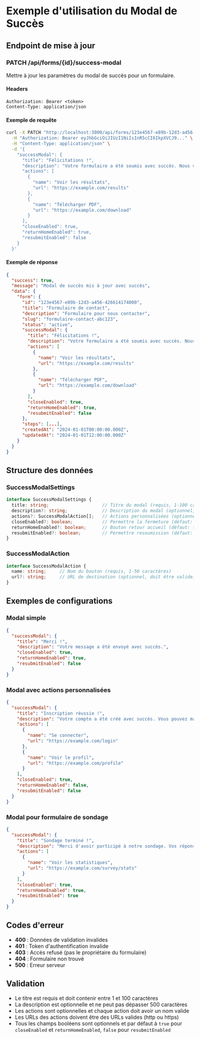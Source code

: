 # Exemple d'utilisation du Modal de Succès

## Endpoint de mise à jour

### PATCH /api/forms/{id}/success-modal

Mettre à jour les paramètres du modal de succès pour un formulaire.

#### Headers
```
Authorization: Bearer <token>
Content-Type: application/json
```

#### Exemple de requête

```bash
curl -X PATCH "http://localhost:3000/api/forms/123e4567-e89b-12d3-a456-426614174000/success-modal" \
  -H "Authorization: Bearer eyJhbGciOiJIUzI1NiIsInR5cCI6IkpXVCJ9..." \
  -H "Content-Type: application/json" \
  -d '{
    "successModal": {
      "title": "Félicitations !",
      "description": "Votre formulaire a été soumis avec succès. Nous vous recontacterons dans les plus brefs délais.",
      "actions": [
        {
          "name": "Voir les résultats",
          "url": "https://example.com/results"
        },
        {
          "name": "Télécharger PDF",
          "url": "https://example.com/download"
        }
      ],
      "closeEnabled": true,
      "returnHomeEnabled": true,
      "resubmitEnabled": false
    }
  }'
```

#### Exemple de réponse

```json
{
  "success": true,
  "message": "Modal de succès mis à jour avec succès",
  "data": {
    "form": {
      "id": "123e4567-e89b-12d3-a456-426614174000",
      "title": "Formulaire de contact",
      "description": "Formulaire pour nous contacter",
      "slug": "formulaire-contact-abc123",
      "status": "active",
      "successModal": {
        "title": "Félicitations !",
        "description": "Votre formulaire a été soumis avec succès. Nous vous recontacterons dans les plus brefs délais.",
        "actions": [
          {
            "name": "Voir les résultats",
            "url": "https://example.com/results"
          },
          {
            "name": "Télécharger PDF",
            "url": "https://example.com/download"
          }
        ],
        "closeEnabled": true,
        "returnHomeEnabled": true,
        "resubmitEnabled": false
      },
      "steps": [...],
      "createdAt": "2024-01-01T00:00:00.000Z",
      "updatedAt": "2024-01-01T12:00:00.000Z"
    }
  }
}
```

## Structure des données

### SuccessModalSettings

```typescript
interface SuccessModalSettings {
  title: string;                    // Titre du modal (requis, 1-100 caractères)
  description?: string;             // Description du modal (optionnel, max 500 caractères)
  actions?: SuccessModalAction[];   // Actions personnalisées (optionnel)
  closeEnabled?: boolean;           // Permettre la fermeture (défaut: true)
  returnHomeEnabled?: boolean;      // Bouton retour accueil (défaut: true)
  resubmitEnabled?: boolean;        // Permettre resoumission (défaut: false)
}
```

### SuccessModalAction

```typescript
interface SuccessModalAction {
  name: string;     // Nom du bouton (requis, 1-50 caractères)
  url?: string;     // URL de destination (optionnel, doit être valide)
}
```

## Exemples de configurations

### Modal simple
```json
{
  "successModal": {
    "title": "Merci !",
    "description": "Votre message a été envoyé avec succès.",
    "closeEnabled": true,
    "returnHomeEnabled": true,
    "resubmitEnabled": false
  }
}
```

### Modal avec actions personnalisées
```json
{
  "successModal": {
    "title": "Inscription réussie !",
    "description": "Votre compte a été créé avec succès. Vous pouvez maintenant accéder à votre espace personnel.",
    "actions": [
      {
        "name": "Se connecter",
        "url": "https://example.com/login"
      },
      {
        "name": "Voir le profil",
        "url": "https://example.com/profile"
      }
    ],
    "closeEnabled": true,
    "returnHomeEnabled": false,
    "resubmitEnabled": false
  }
}
```

### Modal pour formulaire de sondage
```json
{
  "successModal": {
    "title": "Sondage terminé !",
    "description": "Merci d'avoir participé à notre sondage. Vos réponses nous aideront à améliorer nos services.",
    "actions": [
      {
        "name": "Voir les statistiques",
        "url": "https://example.com/survey/stats"
      }
    ],
    "closeEnabled": true,
    "returnHomeEnabled": true,
    "resubmitEnabled": true
  }
}
```

## Codes d'erreur

- **400** : Données de validation invalides
- **401** : Token d'authentification invalide
- **403** : Accès refusé (pas le propriétaire du formulaire)
- **404** : Formulaire non trouvé
- **500** : Erreur serveur

## Validation

- Le titre est requis et doit contenir entre 1 et 100 caractères
- La description est optionnelle et ne peut pas dépasser 500 caractères
- Les actions sont optionnelles et chaque action doit avoir un nom valide
- Les URLs des actions doivent être des URLs valides (http ou https)
- Tous les champs booléens sont optionnels et par défaut à `true` pour `closeEnabled` et `returnHomeEnabled`, `false` pour `resubmitEnabled`
